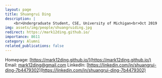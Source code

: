```yaml
---
layout: page
title: Shuangrui Ding
description: |
    <br>Undergraduate Student, CSE, University of Michigan<br>Oct 2019 -- Jun 2020<br><span style='color:blue'>PhD Student, The Chinese University of Hong Kong</span>
img: assets/img/people/shuangruiding.jpg
redirect: https://mark12ding.github.io/
importance: 8611
category: Alumni
related_publications: false
---
```

Homepage: [https://mark12ding.github.io/](https://mark12ding.github.io/)
Email: [mark12ding@gmail.com](mailto:mark12ding@gmail.com)
LinkedIn: [https://linkedin.com/in/shuangrui-ding-7b4479302](https://linkedin.com/in/shuangrui-ding-7b4479302)
